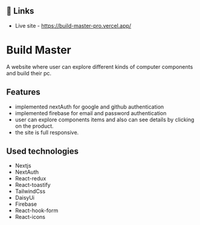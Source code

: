 


## 🔗 Links

- Live site - https://build-master-pro.vercel.app/
# Build Master

A website where user can explore different kinds of computer components and build their pc.


## Features

- implemented nextAuth for google and github authentication 
- implemented firebase for email and password authentication
- user can explore components items and also can see details by clicking on the product.
- the site is full responsive.


## Used technologies

- Nextjs
- NextAuth
- React-redux
- React-toastify
- TailwindCss
- DaisyUi
- Firebase
- React-hook-form
- React-icons

